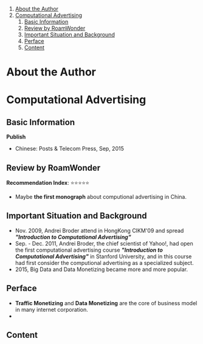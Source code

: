 
<!-- toc orderedList:1 depthFrom:1 depthTo:6 -->

1. [About the Author](#about-the-author)
1. [Computational Advertising](#computational-advertising)
	1. [Basic Information](#basic-information)
	1. [Review by RoamWonder](#review-by-roamwonder)
	1. [Important Situation and Background](#important-situation-and-background)
	1. [Perface](#perface)
	1. [Content](#content)

<!-- tocstop -->

# About the Author


# Computational Advertising
## Basic Information

**Publish**
+ Chinese: Posts & Telecom Press, Sep, 2015


## Review by RoamWonder
**Recommendation Index**: ⭐⭐⭐⭐⭐
+ Maybe **the first monograph** about computional advertising in China.

## Important Situation and Background
+ Nov. 2009, Andrei Broder attend in HongKong CIKM'09 and spread **_"Introduction to Computational Advertising"_**
+ Sep. - Dec. 2011, Andrei Broder, the chief scientist of Yahoo!, had open the first computational advertising course _**"Introduction to Computational Advertising"**_ in Stanford University, and in this course had first consider the computional advertising as a specialized subject.
+ 2015, Big Data and Data Monetizing became more and more popular.

## Perface
+ **Traffic Monetizing** and **Data Monetizing** are the core of business model in many internet corporation.
+

## Content
